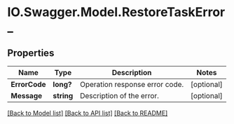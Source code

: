 # IO.Swagger.Model.RestoreTaskError_
## Properties

Name | Type | Description | Notes
------------ | ------------- | ------------- | -------------
**ErrorCode** | **long?** | Operation response error code. | [optional] 
**Message** | **string** | Description of the error. | [optional] 

[[Back to Model list]](../README.md#documentation-for-models) [[Back to API list]](../README.md#documentation-for-api-endpoints) [[Back to README]](../README.md)

